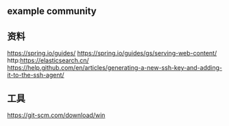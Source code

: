 ## example community

## 资料
https://spring.io/guides/
https://spring.io/guides/gs/serving-web-content/
http:https://elasticsearch.cn/
https://help.github.com/en/articles/generating-a-new-ssh-key-and-adding-it-to-the-ssh-agent/

## 工具
https://git-scm.com/download/win